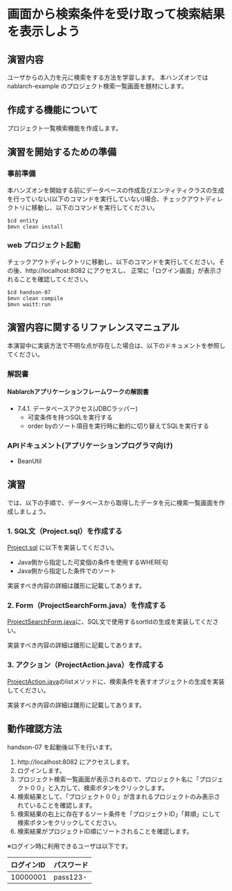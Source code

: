 画面から検索条件を受け取って検索結果を表示しよう
==================================

## 演習内容
ユーザからの入力を元に検索をする方法を学習します。
  本ハンズオンでは nablarch-example のプロジェクト検索一覧画面を題材にします。

## 作成する機能について

プロジェクト一覧検索機能を作成します。

## 演習を開始するための準備

### 事前準備
本ハンズオンを開始する前にデータベースの作成及びエンティティクラスの生成を行っていない(以下のコマンドを実行していない)場合、チェックアウトディレクトリに移動し、以下のコマンドを実行してください。

    $cd entity
    $mvn clean install

### web プロジェクト起動
チェックアウトディレクトリに移動し、以下のコマンドを実行してください。その後、http://localhost:8082 にアクセスし、
  正常に「ログイン画面」が表示されることを確認してください。

    $cd handson-07
    $mvn clean compile
    $mvn waitt:run

## 演習内容に関するリファレンスマニュアル
本演習中に実装方法で不明な点が存在した場合は、以下のドキュメントを参照してください。

### 解説書

#### Nablarchアプリケーションフレームワークの解説書
- 7.4.1. データベースアクセス(JDBCラッパー)
	- 可変条件を持つSQLを実行する
	- order byのソート項目を実行時に動的に切り替えてSQLを実行する

### APIドキュメント(アプリケーションプログラマ向け)
- BeanUtil

## 演習
では、以下の手順で、データベースから取得したデータを元に検索一覧画面を作成しましょう。


### 1. SQL文（Project.sql）を作成する
[Project.sql](./src/main/resources/com/nablarch/example/app/entity/Project.sql) に以下を実装してください。

- Java側から指定した可変個の条件を使用するWHERE句
- Java側から指定した条件でのソート

実装すべき内容の詳細は雛形に記載してあります。


### 2. Form（ProjectSearchForm.java）を作成する
[ProjectSearchForm.java](./src/main/java/com/nablarch/example/app/web/form/ProjectSearchForm.java)に、SQL文で使用するsortIdの生成を実装してください。

実装すべき内容の詳細は雛形に記載してあります。


### 3. アクション（ProjectAction.java）を作成する
[ProjectAction.java](./src/main/java/com/nablarch/example/app/web/action/ProjectAction.java)のlistメソッドに、検索条件を表すオブジェクトの生成を実装してください。

実装すべき内容の詳細は雛形に記載してあります。


## 動作確認方法
handson-07 を起動後以下を行います。

1. http://localhost:8082 にアクセスします。
2. ログインします。
3. プロジェクト検索一覧画面が表示されるので、プロジェクト名に「プロジェクト００」と入力して、検索ボタンをクリックします。
4. 検索結果として、「プロジェクト００」が含まれるプロジェクトのみ表示されていることを確認します。
5. 検索結果の右上に存在するソート条件を「プロジェクトID」「昇順」にして検索ボタンをクリックしてください。
6. 検索結果がプロジェクトID順にソートされることを確認します。


※ログイン時に利用できるユーザは以下です。

| ログインID | パスワード |
|:-------- |:---------|
| 10000001 | pass123- |
